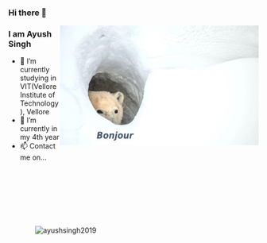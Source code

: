 ### Hi there 👋

<img align=right width="400"  src="https://github.com/ayushsingh2019/ayushsingh2019/blob/main/UGnn6nrJCYvHxEycE1E-awIO_FVB4tlFZOJ95JDf7Uo.jpg">

### I am Ayush Singh 


- 🔭 I’m currently studying in VIT(Vellore Institute of Technology), Vellore
- 🌱 I’m currently in my 4th year 
- 📫 Contact me on...


<br><br><br><br><br><br>
<p align="left"> <img align=right width="450" src="https://github-readme-stats.vercel.app/api?username=ayushsingh2019&show_icons=true&theme=great-gatsby" alt="ayushsingh2019"/>
</br>
